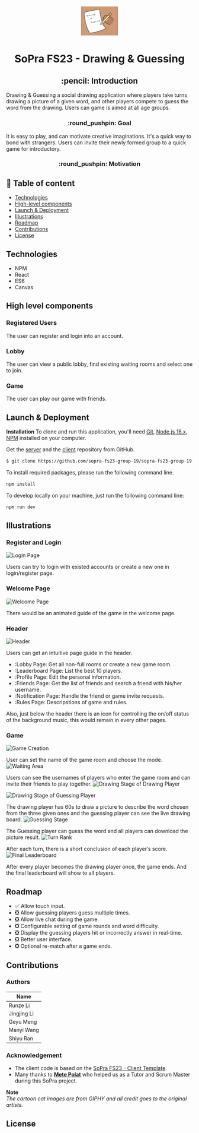 <h1 align="center">
  <br>
  <img src="src/styles/images/icon.jpg" alt="Cat Paint" width="100">
</h1>
<h1 align="center">SoPra FS23 - Drawing & Guessing</h1>
<h2 align="center"> :pencil: Introduction</h2>
Drawing & Guessing a social drawing application where players take turns drawing a picture of a given word, and other players compete to guess the word from the drawing. Users can  game is aimed at all age groups.

<h3 align="center">:round_pushpin: Goal</h3>
It is easy to play, and can motivate creative imaginations. It's a quick way to bond with strangers. Users can invite their newly formed group to a quick game for introductory.

<h3 align="center">:round_pushpin: Motivation</h3>

## :book: Table of content

- [Technologies](#technologies)
- [High-level components](#high-level-components)
- [Launch & Deployment](#launch-deployment)
- [Illustrations](#illustrations)
- [Roadmap](#roadmap)
- [Contributions](#contributions)
- [License](#license)

## Technologies

- NPM
- React
- ES6
- Canvas

## High level components

### Registered Users

The user can register and login into an account.

### Lobby

The user can view a public lobby, find existing waiting rooms and select one to join.

### Game

The user can play our game with friends.
<a name="launch-deployment"/>

## Launch & Deployment

**Installation**
To clone and run this application, you'll need [Git](https://git-scm.com), [Node.js 16.x](https://nodejs.org/en/download/), [NPM](https://www.npmjs.com/) installed on your computer.

Get the [server](https://github.com/sopra-fs23-group-19/sopra-fs23-group-19-server) and the [client](https://github.com/sopra-fs23-group-19/sopra-fs23-group-19-client/) repository from GitHub.

```bash
$ git clone https://github.com/sopra-fs23-group-19/sopra-fs23-group-19-client.git
```

To install required packages, please run the following command line.

```bash
npm install
```

To develop locally on your machine, just run the following command line:

```bash
npm run dev
```

## Illustrations

### Register and Login
![Login Page](https://github.com/sopra-fs23-group-19/sopra-fs23-group-19-client/assets/91421664/e700e56b-7b2b-4cba-bb6d-ffea17b92d51)

Users can try to login with existed accounts or create a new one in login/register page.
### Welcome Page
![Welcome Page](https://github.com/sopra-fs23-group-19/sopra-fs23-group-19-client/assets/91421664/2af6e608-1290-4436-9cb6-9c890308bc46)

There would be an animated guide of the game in the welcome page.
### Header
![Header](https://github.com/sopra-fs23-group-19/sopra-fs23-group-19-client/assets/91421664/90c6ed5b-71d5-4a6c-954d-a7dda3fa6c08)

Users can get an intuitive page guide in the header.
- :Lobby Page: Get all non-full rooms or create a new game room.
- :Leaderboard Page: List the best 10 players.
- :Profile Page: Edit the personal information.
- :Friends Page: Get the list of friends and search a friend with his/her username.
- :Notification Page: Handle the friend or game invite requests.
- :Rules Page: Descripstions of game and rules.

Also, just below the header there is an icon for controlling the on/off status of the background music, this would remain in every other pages.

### Game
![Game Creation](https://github.com/sopra-fs23-group-19/sopra-fs23-group-19-client/assets/91421664/0d3d6078-98b3-43bf-9bed-2a2567e097e9)

User can set the name of the game room and choose the mode.
![Waiting Area](https://github.com/sopra-fs23-group-19/sopra-fs23-group-19-client/assets/91421664/4465bd9a-ee9a-4edb-a0ac-915fc2864861)

Users can see the usernames of players who enter the game room and can invite their friends to play together.
![Drawing Stage of Drawing Player](https://github.com/sopra-fs23-group-19/sopra-fs23-group-19-client/assets/91421664/9bb5785d-9eed-4501-85fe-b53097ab5142)

![Drawing Stage of Guessing Player](https://github.com/sopra-fs23-group-19/sopra-fs23-group-19-client/assets/91421664/c3405b27-4cba-4960-9506-948949f19891)

The drawing player has 60s to draw a picture to describe the word chosen from the three given ones and the guessing player can see the live drawing board.
![Guessing Stage](https://github.com/sopra-fs23-group-19/sopra-fs23-group-19-client/assets/91421664/dde8c1b5-d375-48b0-97e0-a239046f1e1d)

The Guessing player can guess the word and all players can download the picture result.
![Turn Rank](https://github.com/sopra-fs23-group-19/sopra-fs23-group-19-client/assets/91421664/d0c3711c-5385-4c1d-ad13-a8fdf80b1e59)

After each turn, there is a short conclusion of each player’s score.
![Final Leaderboard](https://github.com/sopra-fs23-group-19/sopra-fs23-group-19-client/assets/91421664/82145816-96fe-4b8e-9995-5d3b39739d63)

After every player becomes the drawing player once, the game ends. And the final leaderboard will show to all players.

## Roadmap

- :white_check_mark: Allow touch input.
- :negative_squared_cross_mark: Allow guessing players guess multiple times.
- :negative_squared_cross_mark: Allow live chat during the game.
- :negative_squared_cross_mark: Configurable setting of game rounds and word difficulty.
- :negative_squared_cross_mark: Display the guessing players hit or incorrectly answer in real-time.
- :negative_squared_cross_mark: Better user interface.
- :negative_squared_cross_mark: Optional re-match after a game ends.

## Contributions

### Authors

| Name        |
| ----------- |
| Runze Li    |
| Jingjing Li |
| Geyu Meng   |
| Manyi Wang  |
| Shiyu Ran   |

### Acknowledgement

- The client code is based on the [SoPra FS23 - Client Template](https://github.com/HASEL-UZH/sopra-fs23-template-client).
- Many thanks to **[Mete Polat](https://github.com/polatmete)** who helped us as a Tutor and Scrum Master during this SoPra project.

**Note**  
_The cartoon cat images are from GIPHY and all credit goes to the original artists._

## License

